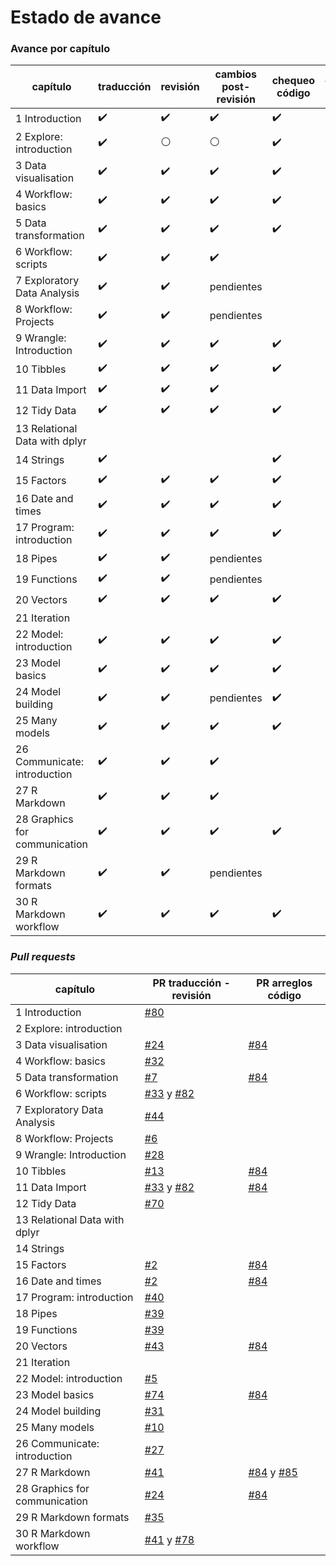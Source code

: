# Estado de avance

### Avance por capítulo

| capítulo | traducción | revisión | cambios post-revisión | chequeo código | edición texto
|----|----|----|----|----|----|
| 1 Introduction |:heavy_check_mark:|:heavy_check_mark:|:heavy_check_mark:|:heavy_check_mark:||
| 2 Explore: introduction |:heavy_check_mark:|:white_circle:|:white_circle:|:heavy_check_mark:|
| 3 Data visualisation |:heavy_check_mark:|:heavy_check_mark:|:heavy_check_mark:|:heavy_check_mark:||
| 4 Workflow: basics |:heavy_check_mark:|:heavy_check_mark:|:heavy_check_mark:|:heavy_check_mark:||
| 5 Data transformation|:heavy_check_mark:|:heavy_check_mark:|:heavy_check_mark:|:heavy_check_mark:||
| 6 Workflow: scripts |:heavy_check_mark:|:heavy_check_mark:|:heavy_check_mark:|||
| 7 Exploratory Data Analysis |:heavy_check_mark:|:heavy_check_mark:| pendientes |||
| 8 Workflow: Projects |:heavy_check_mark:|:heavy_check_mark:|pendientes
| 9 Wrangle: Introduction |:heavy_check_mark:|:heavy_check_mark:|:heavy_check_mark:|:heavy_check_mark:||
| 10 Tibbles |:heavy_check_mark:|:heavy_check_mark:|:heavy_check_mark:|:heavy_check_mark:||
| 11 Data Import |:heavy_check_mark:|:heavy_check_mark:|:heavy_check_mark:|
| 12 Tidy Data |:heavy_check_mark:|:heavy_check_mark:|:heavy_check_mark:|:heavy_check_mark:||
| 13 Relational Data with dplyr |
| 14 Strings |:heavy_check_mark:|||:heavy_check_mark:
| 15 Factors |:heavy_check_mark:|:heavy_check_mark:|:heavy_check_mark:|:heavy_check_mark:|
| 16 Date and times|:heavy_check_mark:|:heavy_check_mark:|:heavy_check_mark:|:heavy_check_mark:|
| 17 Program: introduction |:heavy_check_mark:|:heavy_check_mark:|:heavy_check_mark:|:heavy_check_mark:
| 18 Pipes |:heavy_check_mark:|:heavy_check_mark:| pendientes ||
| 19 Functions |:heavy_check_mark:|:heavy_check_mark:| pendientes |
| 20 Vectors |:heavy_check_mark:|:heavy_check_mark:|:heavy_check_mark:|:heavy_check_mark:
| 21 Iteration |
| 22 Model: introduction |:heavy_check_mark:|:heavy_check_mark:|:heavy_check_mark:|:heavy_check_mark:
| 23 Model basics |:heavy_check_mark:|:heavy_check_mark:|:heavy_check_mark:|:heavy_check_mark:
| 24 Model building|:heavy_check_mark:|:heavy_check_mark:|pendientes|:heavy_check_mark:
| 25 Many models |:heavy_check_mark:|:heavy_check_mark:|:heavy_check_mark:|:heavy_check_mark:
| 26 Communicate: introduction|:heavy_check_mark:|:heavy_check_mark:|:heavy_check_mark:
| 27 R Markdown |:heavy_check_mark:|:heavy_check_mark:|:heavy_check_mark:|
| 28 Graphics for communication | :heavy_check_mark:|:heavy_check_mark:|:heavy_check_mark:|:heavy_check_mark:
| 29 R Markdown formats |:heavy_check_mark:|:heavy_check_mark:| pendientes
| 30 R Markdown workflow |:heavy_check_mark:|:heavy_check_mark:|:heavy_check_mark:|:heavy_check_mark:

### _Pull requests_

| capítulo | PR traducción - revisión | PR arreglos código
|----|----|----|
| 1 Introduction |[#80](https://github.com/cienciadedatos/r4ds/pull/80)|
| 2 Explore: introduction ||
| 3 Data visualisation |[#24](https://github.com/cienciadedatos/r4ds/pull/24)| [#84](https://github.com/cienciadedatos/r4ds/pull/84)|
| 4 Workflow: basics | [#32](https://github.com/cienciadedatos/r4ds/pull/32)|
| 5 Data transformation|[#7](https://github.com/cienciadedatos/r4ds/pull/7)| [#84](https://github.com/cienciadedatos/r4ds/pull/84)|
| 6 Workflow: scripts |[#33](https://github.com/cienciadedatos/r4ds/pull/33) y [#82](https://github.com/cienciadedatos/r4ds/pull/82)|
| 7 Exploratory Data Analysis |[#44](https://github.com/cienciadedatos/r4ds/pull/44) |
| 8 Workflow: Projects |[#6](https://github.com/cienciadedatos/r4ds/pull/6)|
| 9 Wrangle: Introduction |[#28](https://github.com/cienciadedatos/r4ds/pull/28)|
| 10 Tibbles |[#13](https://github.com/cienciadedatos/r4ds/pull/13)|[#84](https://github.com/cienciadedatos/r4ds/pull/84)|
| 11 Data Import |[#33](https://github.com/cienciadedatos/r4ds/pull/33) y [#82](https://github.com/cienciadedatos/r4ds/pull/82)|[#84](https://github.com/cienciadedatos/r4ds/pull/84)|
| 12 Tidy Data |[#70](https://github.com/cienciadedatos/r4ds/pull/70)|
| 13 Relational Data with dplyr ||
| 14 Strings ||
| 15 Factors |[#2](https://github.com/cienciadedatos/r4ds/pull/2)|[#84](https://github.com/cienciadedatos/r4ds/pull/84)|
| 16 Date and times|[#2](https://github.com/cienciadedatos/r4ds/pull/2)|[#84](https://github.com/cienciadedatos/r4ds/pull/84)|
| 17 Program: introduction |[#40](https://github.com/cienciadedatos/r4ds/pull/40)|
| 18 Pipes | [#39](https://github.com/cienciadedatos/r4ds/pull/39)|
| 19 Functions |[#39](https://github.com/cienciadedatos/r4ds/pull/39)|
| 20 Vectors|[#43](https://github.com/cienciadedatos/r4ds/pull/43)|[#84](https://github.com/cienciadedatos/r4ds/pull/84)|
| 21 Iteration |
| 22 Model: introduction|[#5](https://github.com/cienciadedatos/r4ds/pull/5)|
| 23 Model basics |[#74](https://github.com/cienciadedatos/r4ds/pull/74)|[#84](https://github.com/cienciadedatos/r4ds/pull/84)|
| 24 Model building|[#31](https://github.com/cienciadedatos/r4ds/pull/31)|
| 25 Many models |[#10](https://github.com/cienciadedatos/r4ds/pull/10)|
| 26 Communicate: introduction|[#27](https://github.com/cienciadedatos/r4ds/pull/27)|
| 27 R Markdown|[#41](https://github.com/cienciadedatos/r4ds/pull/41)|[#84](https://github.com/cienciadedatos/r4ds/pull/84) y [#85](https://github.com/cienciadedatos/r4ds/pull/85)|
| 28 Graphics for communication |[#24](https://github.com/cienciadedatos/r4ds/pull/24)|[#84](https://github.com/cienciadedatos/r4ds/pull/84)|
| 29 R Markdown formats|[#35](https://github.com/cienciadedatos/r4ds/pull/35)|
| 30 R Markdown workflow |[#41](https://github.com/cienciadedatos/r4ds/pull/41) y [#78](https://github.com/cienciadedatos/r4ds/pull/78)
